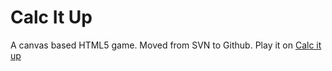 # Calc It Up

A canvas based HTML5 game.
Moved from SVN to Github.
Play it on [Calc it up](http://lyuboraykov.com/calcitup)
